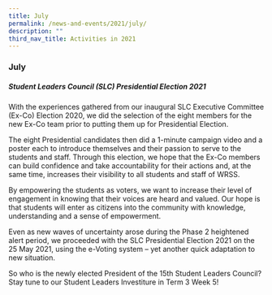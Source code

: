 ```yaml
---
title: July
permalink: /news-and-events/2021/july/
description: ""
third_nav_title: Activities in 2021
---
```

### **July**
##### **Student Leaders Council (SLC) Presidential Election 2021**
With the experiences gathered from our inaugural SLC Executive Committee (Ex-Co) Election 2020, we did the selection of the eight members for the new Ex-Co team prior to putting them up for Presidential Election.

The eight Presidential candidates then did a 1-minute campaign video and a poster each to introduce themselves and their passion to serve to the students and staff. Through this election, we hope that the Ex-Co members can build confidence and take accountability for their actions and, at the same time, increases their visibility to all students and staff of WRSS.

By empowering the students as voters, we want to increase their level of engagement in knowing that their voices are heard and valued. Our hope is that students will enter as citizens into the community with knowledge, understanding and a sense of empowerment.

Even as new waves of uncertainty arose during the Phase 2 heightened alert period, we proceeded with the SLC Presidential Election 2021 on the 25 May 2021, using the e-Voting system – yet another quick adaptation to new situation.

So who is the newly elected President of the 15th Student Leaders Council? Stay tune to our Student Leaders Investiture in Term 3 Week 5!

